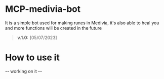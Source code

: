 # MCP-medivia-bot 
It is a simple bot used for making runes in Medivia, it's also able to heal you and more functions will be created in the future
> **v.1.0:** [05/07/2023]
# How to use it
-- working on it --
